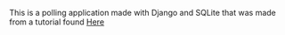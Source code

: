 This is a polling application made with Django and SQLite that was made from a tutorial found [Here](https://www.youtube.com/watch?v=e1IyzVyrLSU)

